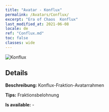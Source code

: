 ```yaml
---
title: "Avatar - Konflux"
permalink: /Avatars/Conflux/
excerpt: "Era of Chaos  Konflux"
last_modified_at: 2021-06-08
locale: de
ref: "Conflux.md"
toc: false
classes: wide
---
```

 ![Konflux](/images/a/avatarFrame_44.png)

## Details

 **Beschreibung:** Konflux-Fraktion-Avatarrahmen 

 **Tips:** Fraktionsbelohnung 

 **Is available:**  - 

